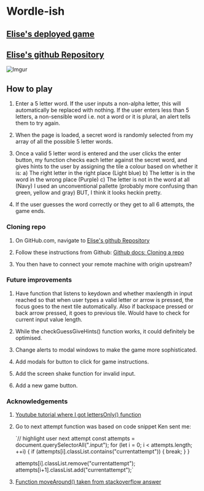 # Wordle-ish

## [Elise's deployed game](https://elisabethmj.github.io/project-1/)

## [Elise's github Repository](https://github.com/elisabethmj/project-1)

![Imgur](https://i.imgur.com/PUOpqF6.png)


## How to play

1. Enter a 5 letter word. If the user inputs a non-alpha letter, this will automatically be replaced with nothing. If the user enters less than 5 letters, a non-sensible word i.e. not a word or it is plural, an alert tells them to try again.

2. When the page is loaded, a secret word is randomly selected from my array of all the possible 5 letter words.

3. Once a valid 5 letter word is entered and the user clicks the enter button, my function checks each letter against the secret word, and gives hints to the user by assigning the tile a colour based on whether it is:
        a) The right letter in the right place (Light blue)
        b) The letter is in the word in the wrong place (Purple)
        c) The letter is not in the word at all (Navy)
I used an unconventional pallette (probably more confusing than green, yellow and gray) BUT, I think it looks heckin pretty.

4. If the user guesses the word correctly or they get to all 6 attempts, the game ends.



### Cloning repo

1. On GitHub.com, navigate to [Elise's github Repository](https://github.com/elisabethmj/project-1)

2. Follow these instructions from Github: [Github docs: Cloning a repo](https://docs.github.com/en/repositories/creating-and-managing-repositories/cloning-a-repository)

3. You then have to connect your remote machine with origin upstream?


### Future improvements

1. Have function that listens to keydown and whether maxlength in input reached so that when user types a valid letter or arrow is pressed, the focus goes to the next tile automatically. Also if backspace pressed or back arrow pressed, it goes to previous tile. Would have to check for current input value length.

2. While the checkGuessGiveHints() function works, it could definitely be optimised.

3. Change alerts to modal windows to make the game more sophisticated.

4. Add modals for button to click for game instructions.

5. Add the screen shake function for invalid input.

6. Add a new game button.


### Acknowledgements

1. [Youtube tutorial where I got lettersOnly() function](https://www.youtube.com/watch?v=OpajusnOfYo)

2. Go to next attempt function was based on code snippet Ken sent me:

    `// highlight user next attempt
    const attempts = document.querySelectorAll(".input");
    for (let i = 0; i < attempts.length; ++i) {
         if (attempts[i].classList.contains("currentattempt")) {
            break;
        }
    }

    attempts[i].classList.remove("currentattempt");
    attempts[i+1].classList.add("currentattempt");`


3. [Function moveAround() taken from stackoverflow answer](https://stackoverflow.com/questions/15595652/focus-next-input-once-reaching-maxlength-value)


